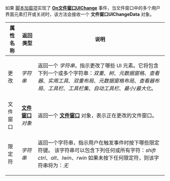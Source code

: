 如果 [脚本加载项](/Manual/scripting/script_add-ins/README.zh.md)实现了 **[On文件窗口UIChange](../scripting_events/onlisteruichange.zh.md)** 事件，当文件窗口中的多个用户界面元素打开或关闭时，该方法会接收一个 **文件窗口UIChangeData** 对象。

<table>
<thead><tr><th>
属性名称</th><th>
返回类型</th><th>
说明
</th></tr></thead><tbody><tr><td>
更改</td><td>

*字符串*</td><td>

返回一个 *字符串*，指示更改了哪些 UI 元素。它将包含下列一个或多个字符串：*双重*、*树*、*元数据窗格*、*查看器*、*实用工具*、*双重布局*、*元数据窗格布局*、*查看器布局*、*工具栏*、*工具栏集*、*自动工具栏*、*最小/最大化*。
</td></tr><tr><td>
文件窗口</td><td>

**[文件窗口](lister.zh.md)** *对象*</td><td>

返回一个 **[文件窗口](lister.zh.md)** 对象，表示正在更改的文件窗口。
</td></tr><tr><td>
限定符</td><td>

*字符串*</td><td>

返回一个字符串，指示用户在触发事件时按下哪些限定符键。
该字符串可以包含下列任何或所有字符：*shift* *ctrl*、*alt*、*lwin*、*rwin*
如果未按下任何限定符，则该字符串将为：*无*
</td></tr></tbody>
</table>